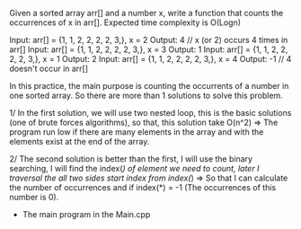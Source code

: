Given a sorted array arr[] and a number x, write a function that counts the occurrences of x in arr[]. Expected time complexity is O(Logn) 

Input: arr[] = {1, 1, 2, 2, 2, 2, 3,},   x = 2
Output: 4 // x (or 2) occurs 4 times in arr[]
Input: arr[] = {1, 1, 2, 2, 2, 2, 3,},   x = 3
Output: 1 
Input: arr[] = {1, 1, 2, 2, 2, 2, 3,},   x = 1
Output: 2 
Input: arr[] = {1, 1, 2, 2, 2, 2, 3,},   x = 4
Output: -1 // 4 doesn't occur in arr[]

In this practice, the main purpose is counting the occurrents of a number in one sorted array.
So there are more than 1 solutions to solve this problem.

1/ In the first solution, we will use two nested loop, this is the basic solutions (one of brute forces algorithms), so that, this solution take O(n^2) => The program run low if there are many elements in the array and with the elements exist at the end of the array.

2/ The second solution is better than the first, I will use the binary searching, I will find the index(*) of element we need to count, later I traversal the all two sides start index from index(*) => So that I can calculate the number of occurrences and if index(*) = -1 (The occurrences of this number is 0).
- The main program in the Main.cpp